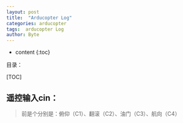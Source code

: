 ```yaml
---
layout: post
title:  "Arducopter Log"
categories: arducopter
tags:  arducopter Log  
author: Byte
---
```


* content
{:toc}

目录：

[TOC]

## 遥控输入cin：

> 前是个分别是：俯仰（C1）、翻滚（C2）、油门（C3）、航向（C4）

